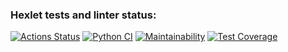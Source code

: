 ### Hexlet tests and linter status:
[![Actions Status](https://github.com/SHArtyom/python-project-50/workflows/hexlet-check/badge.svg)](https://github.com/SHArtyom/python-project-50/actions)
[![Python CI](https://github.com/SHArtyom/python-project-50/actions/workflows/Python-CI.yml/badge.svg)](https://github.com/SHArtyom/python-project-50/actions/workflows/Python-CI.yml)
[![Maintainability](https://api.codeclimate.com/v1/badges/39f82bf32739fa9427e6/maintainability)](https://codeclimate.com/github/SHArtyom/python-project-50/maintainability)
[![Test Coverage](https://api.codeclimate.com/v1/badges/39f82bf32739fa9427e6/test_coverage)](https://codeclimate.com/github/SHArtyom/python-project-50/test_coverage)

